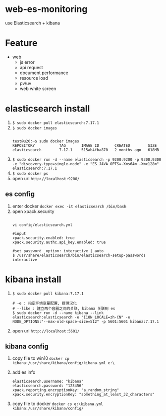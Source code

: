 # web-es-monitoring
use Elasticsearch + kibana
# Feature 
 * web 
    * js error
    * api request
    * document performance
    * resource load
    * pv/uv
    * web white screen


# elasticsearch install
1. `$ sudo docker pull elasticsearch:7.17.1`
1. `$ sudo docker images`
   ```
 
   test@u20:~$ sudo docker images
   REPOSITORY           TAG       IMAGE ID       CREATED        SIZE
   elasticsearch        7.17.1    515ab4fba870   2 months ago   618MB

   ```
1. `$ sudo docker run -d --name elasticsearch -p 9200:9200 -p 9300:9300 -e "discovery.type=single-node" -e "ES_JAVA_OPTS=-Xms64m -Xmx128m" elasticsearch:7.17.1 `
1. `$ sudo docker ps`
1. open url  `http://localhost:9200/`

## es config
1. enter docker `docker exec -it elasticsearch /bin/bash`
1. open xpack.security  
   ```

   vi config/elasticsearch.yml

   #input
   xpack.security.enabled: true
   xpack.security.authc.api_key.enabled: true 

   #set password  option: interactive | auto
   $ /usr/share/elasticsearch/bin/elasticsearch-setup-passwords interactive
   ```


# kibana install
1. `$ sudo docker pull kibana:7.17.1`
   ```
   # -e : 指定环境变量配置, 提供汉化
   # --like : 建立两个容器之间的关联, kibana 关联到 es
   $ sudo docker run -d --name kibana --link elasticsearch:elasticsearch -e "I18N_LOCALE=zh-CN" -e NODE_OPTIONS:"--max-old-space-size=512" -p 5601:5601 kibana:7.17.1
   ```
1.  open url  `http://localhost:5601/`


## kibana config
1. copy file to win10 `docker cp kibana:/usr/share/kibana/config/kibana.yml e:\`
1. add es info
   ```
   elasticsearch.username: "kibana"
   elasticsearch.password: "123456"
   xpack.reporting.encryptionKey: "a_random_string"
   xpack.security.encryptionKey: "something_at_least_32_characters"
   ```

1. copy file to docker 
   `docker cp e:\kibana.yml kibana:/usr/share/kibana/config/`